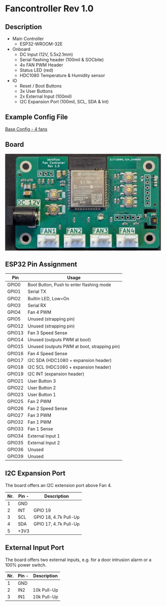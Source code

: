 # Fancontroller Rev 1.0

## Description

* Main Controller
  * ESP32-WROOM-32E
* Onboard
  * DC Input (12V, 5.5x2.1mm)
  * Serial flashing header (100mil & SOCbite)
  * 4x FAN PWM Header
  * Status LED (red)
  * HDC1080 Temperature & Humidity sensor
* IO
  * Reset / Boot Buttons
  * 3x User Buttons
  * 2x External Input (100mil)
  * I2C Expansion Port (100mil, SCL, SDA & Int)

## Example Config File

[Base Config - 4 fans](https://github.com/zeroflow/esphome-fancontroller/blob/main/fancontroller-rev1.0-esp32.yaml)

## Board

![view of the board](board_rev1.0.jpg)

## ESP32 Pin Assignment

Pin    | Usage
------ | ------
GPIO0  | Boot Button, Push to enter flashing mode
GPIO1  | Serial TX
GPIO2  | Builtin LED, Low=On
GPIO3  | Serial RX
GPIO4  | Fan 4 PWM
GPIO5  | Unused (strapping pin)
GPIO12 | Unused (strapping pin)
GPIO13 | Fan 3 Speed Sense
GPIO14 | Unused (outputs PWM at boot)
GPIO15 | Unused (outputs PWM at boot, strapping pin)
GPIO16 | Fan 4 Speed Sense
GPIO17 | I2C SDA (HDC1080 + expansion header)
GPIO18 | I2C SCL (HDC1080 + expansion header)
GPIO19 | I2C INT (expansion header)
GPIO21 | User Button 3
GPIO22 | User Button 2
GPIO23 | User Button 1
GPIO25 | Fan 2 PWM
GPIO26 | Fan 2 Speed Sense
GPIO27 | Fan 3 PWM
GPIO32 | Fan 1 PWM
GPIO33 | Fan 1 Sense
GPIO34 | External Input 1
GPIO35 | External Input 2
GPIO36 | Unused
GPIO39 | Unused

## I2C Expansion Port

The board offers an I2C extension port above Fan 4.

Nr. | Pin -| Description
----|------|------------
1   | GND  | 
2   | INT  | GPIO 19
3   | SCL  | GPIO 18, 4.7k Pull-Up
4   | SDA  | GPIO 17, 4.7k Pull-Up
5   | +3V3 |

## External Input Port

The board offers two external inputs, e.g. for a door intrusion alarm or a 100% power switch.

Nr. | Pin -| Description
----|------|------------
1   | GND  | 
2   | IN2  | 10k Pull-Up
3   | IN1  | 10k Pull-Up
